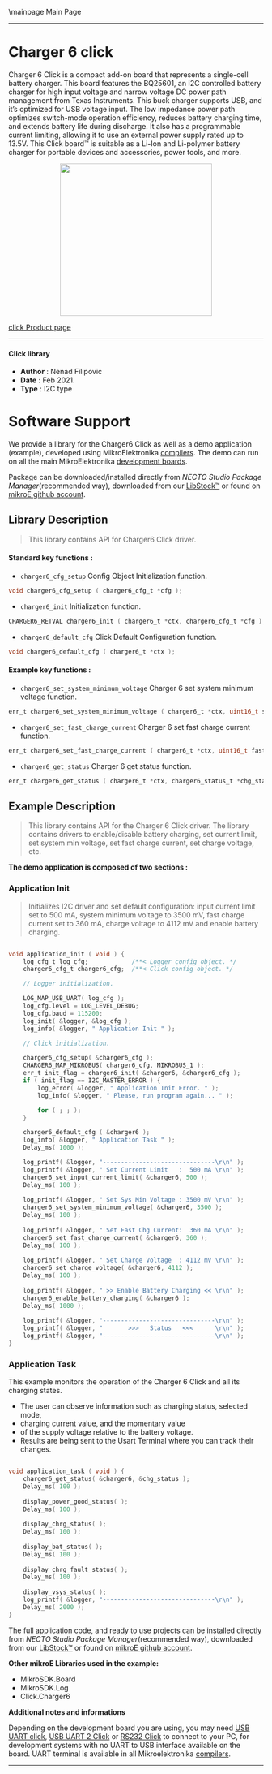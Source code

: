 \mainpage Main Page

---
# Charger 6 click

Charger 6 Click is a compact add-on board that represents a single-cell battery charger. This board features the BQ25601, an I2C controlled battery charger for high input voltage and narrow voltage DC power path management from Texas Instruments. This buck charger supports USB, and it’s optimized for USB voltage input. The low impedance power path optimizes switch-mode operation efficiency, reduces battery charging time, and extends battery life during discharge. It also has a programmable current limiting, allowing it to use an external power supply rated up to 13.5V. This Click board™ is suitable as a Li-Ion and Li-polymer battery charger for portable devices and accessories, power tools, and more.

<p align="center">
  <img src="https://download.mikroe.com/images/click_for_ide/charger6_click.png" height=300px>
</p>

[click Product page](https://www.mikroe.com/charger-6-click)

---


#### Click library

- **Author**        : Nenad Filipovic
- **Date**          : Feb 2021.
- **Type**          : I2C type


# Software Support

We provide a library for the Charger6 Click
as well as a demo application (example), developed using MikroElektronika
[compilers](https://www.mikroe.com/necto-studio).
The demo can run on all the main MikroElektronika [development boards](https://www.mikroe.com/development-boards).

Package can be downloaded/installed directly from *NECTO Studio Package Manager*(recommended way), downloaded from our [LibStock&trade;](https://libstock.mikroe.com) or found on [mikroE github account](https://github.com/MikroElektronika/mikrosdk_click_v2/tree/master/clicks).

## Library Description

> This library contains API for Charger6 Click driver.

#### Standard key functions :

- `charger6_cfg_setup` Config Object Initialization function.
```c
void charger6_cfg_setup ( charger6_cfg_t *cfg );
```

- `charger6_init` Initialization function.
```c
CHARGER6_RETVAL charger6_init ( charger6_t *ctx, charger6_cfg_t *cfg );
```

- `charger6_default_cfg` Click Default Configuration function.
```c
void charger6_default_cfg ( charger6_t *ctx );
```

#### Example key functions :

- `charger6_set_system_minimum_voltage` Charger 6 set system minimum voltage function.
```c
err_t charger6_set_system_minimum_voltage ( charger6_t *ctx, uint16_t sys_min_voltage );
```

- `charger6_set_fast_charge_current` Charger 6 set fast charge current function.
```c
err_t charger6_set_fast_charge_current ( charger6_t *ctx, uint16_t fast_chg_current );
```

- `charger6_get_status` Charger 6 get status function.
```c
err_t charger6_get_status ( charger6_t *ctx, charger6_status_t *chg_status );
```

## Example Description

> This library contains API for the Charger 6 Click driver.
> The library contains drivers to enable/disable battery charging, 
> set current limit, set system min voltage, set fast charge current,
> set charge voltage, etc.

**The demo application is composed of two sections :**

### Application Init

> Initializes I2C driver and set default configuration:
> input current limit set to 500 mA, system minimum voltage to 3500 mV,
> fast charge current set to 360 mA, charge voltage to 4112 mV and
> enable battery charging. 

```c

void application_init ( void ) {
    log_cfg_t log_cfg;            /**< Logger config object. */
    charger6_cfg_t charger6_cfg;  /**< Click config object. */

    // Logger initialization.

    LOG_MAP_USB_UART( log_cfg );
    log_cfg.level = LOG_LEVEL_DEBUG;
    log_cfg.baud = 115200;
    log_init( &logger, &log_cfg );
    log_info( &logger, " Application Init " );

    // Click initialization.

    charger6_cfg_setup( &charger6_cfg );
    CHARGER6_MAP_MIKROBUS( charger6_cfg, MIKROBUS_1 );
    err_t init_flag = charger6_init( &charger6, &charger6_cfg );
    if ( init_flag == I2C_MASTER_ERROR ) {
        log_error( &logger, " Application Init Error. " );
        log_info( &logger, " Please, run program again... " );

        for ( ; ; );
    }

    charger6_default_cfg ( &charger6 );
    log_info( &logger, " Application Task " );
    Delay_ms( 1000 );

    log_printf( &logger, "-------------------------------\r\n" );
    log_printf( &logger, " Set Current Limit   :  500 mA \r\n" );
    charger6_set_input_current_limit( &charger6, 500 );
    Delay_ms( 100 );
    
    log_printf( &logger, " Set Sys Min Voltage : 3500 mV \r\n" );
    charger6_set_system_minimum_voltage( &charger6, 3500 );
    Delay_ms( 100 );
    
    log_printf( &logger, " Set Fast Chg Current:  360 mA \r\n" );
    charger6_set_fast_charge_current( &charger6, 360 );
    Delay_ms( 100 );
    
    log_printf( &logger, " Set Charge Voltage  : 4112 mV \r\n" );
    charger6_set_charge_voltage( &charger6, 4112 );
    Delay_ms( 100 );
    
    log_printf( &logger, " >> Enable Battery Charging << \r\n" );
    charger6_enable_battery_charging( &charger6 );
    Delay_ms( 1000 );
    
    log_printf( &logger, "-------------------------------\r\n" );
    log_printf( &logger, "       >>>   Status   <<<      \r\n" );
    log_printf( &logger, "-------------------------------\r\n" );
}

```

### Application Task

This example monitors the operation of the Charger 6 Click and all its charging states. 
 * The user can observe information such as charging status, selected mode, 
 * charging current value, and the momentary value 
 * of the supply voltage relative to the battery voltage.
 * Results are being sent to the Usart Terminal where you can track their changes.

```c

void application_task ( void ) {
    charger6_get_status( &charger6, &chg_status );
    Delay_ms( 100 );
    
    display_power_good_status( );
    Delay_ms( 100 );
    
    display_chrg_status( );
    Delay_ms( 100 );
    
    display_bat_status( );
    Delay_ms( 100 );
    
    display_chrg_fault_status( );
    Delay_ms( 100 );
    
    display_vsys_status( );
    log_printf( &logger, "-------------------------------\r\n" );
    Delay_ms( 2000 );
}

```

The full application code, and ready to use projects can be installed directly from *NECTO Studio Package Manager*(recommended way), downloaded from our [LibStock&trade;](https://libstock.mikroe.com) or found on [mikroE github account](https://github.com/MikroElektronika/mikrosdk_click_v2/tree/master/clicks).

**Other mikroE Libraries used in the example:**

- MikroSDK.Board
- MikroSDK.Log
- Click.Charger6

**Additional notes and informations**

Depending on the development board you are using, you may need
[USB UART click](https://www.mikroe.com/usb-uart-click),
[USB UART 2 Click](https://www.mikroe.com/usb-uart-2-click) or
[RS232 Click](https://www.mikroe.com/rs232-click) to connect to your PC, for
development systems with no UART to USB interface available on the board. UART
terminal is available in all Mikroelektronika
[compilers](https://shop.mikroe.com/compilers).

---
